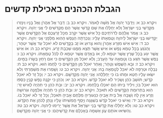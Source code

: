 # הגבלת הכהנים באכילת קדשים

> ויקרא כב א: וַיְדַבֵּר יְהוָה אֶל מֹשֶׁה לֵּאמֹר.
> ויקרא כב ב: דַּבֵּר אֶל אַהֲרֹן וְאֶל בָּנָיו וְיִנָּזְרוּ מִקָּדְשֵׁי בְנֵי יִשְׂרָאֵל וְלֹא יְחַלְּלוּ אֶת שֵׁם קָדְשִׁי אֲשֶׁר הֵם מַקְדִּשִׁים לִי אֲנִי יְהוָה.
> ויקרא כב ג: אֱמֹר אֲלֵהֶם לְדֹרֹתֵיכֶם כָּל אִישׁ אֲשֶׁר יִקְרַב מִכָּל זַרְעֲכֶם אֶל הַקֳּדָשִׁים אֲשֶׁר יַקְדִּישׁוּ בְנֵי יִשְׂרָאֵל לַיהוָה וְטֻמְאָתוֹ עָלָיו:  וְנִכְרְתָה הַנֶּפֶשׁ הַהִוא מִלְּפָנַי אֲנִי יְהוָה.
> ויקרא כב ד: אִישׁ אִישׁ מִזֶּרַע אַהֲרֹן וְהוּא צָרוּעַ אוֹ זָב בַּקֳּדָשִׁים לֹא יֹאכַל עַד אֲשֶׁר יִטְהָר; וְהַנֹּגֵעַ בְּכָל טְמֵא נֶפֶשׁ אוֹ אִישׁ אֲשֶׁר תֵּצֵא מִמֶּנּוּ שִׁכְבַת זָרַע.
> ויקרא כב ה: אוֹ אִישׁ אֲשֶׁר יִגַּע בְּכָל שֶׁרֶץ אֲשֶׁר יִטְמָא לוֹ; אוֹ בְאָדָם אֲשֶׁר יִטְמָא לוֹ לְכֹל טֻמְאָתוֹ.
> ויקרא כב ו: נֶפֶשׁ אֲשֶׁר תִּגַּע בּוֹ וְטָמְאָה עַד הָעָרֶב; וְלֹא יֹאכַל מִן הַקֳּדָשִׁים כִּי אִם רָחַץ בְּשָׂרוֹ בַּמָּיִם.
> ויקרא כב ז: וּבָא הַשֶּׁמֶשׁ וְטָהֵר; וְאַחַר יֹאכַל מִן הַקֳּדָשִׁים כִּי לַחְמוֹ הוּא.
> ויקרא כב ח: נְבֵלָה וּטְרֵפָה לֹא יֹאכַל לְטָמְאָה בָהּ:  אֲנִי יְהוָה.
> ויקרא כב ט: וְשָׁמְרוּ אֶת מִשְׁמַרְתִּי וְלֹא יִשְׂאוּ עָלָיו חֵטְא וּמֵתוּ בוֹ כִּי יְחַלְּלֻהוּ:  אֲנִי יְהוָה מְקַדְּשָׁם.
> ויקרא כב י: וְכָל זָר לֹא יֹאכַל קֹדֶשׁ; תּוֹשַׁב כֹּהֵן וְשָׂכִיר לֹא יֹאכַל קֹדֶשׁ.
> ויקרא כב יא: וְכֹהֵן כִּי יִקְנֶה נֶפֶשׁ קִנְיַן כַּסְפּוֹ הוּא יֹאכַל בּוֹ; וִילִיד בֵּיתוֹ הֵם יֹאכְלוּ בְלַחְמוֹ.
> ויקרא כב יב: וּבַת כֹּהֵן כִּי תִהְיֶה לְאִישׁ זָר:  הִוא בִּתְרוּמַת הַקֳּדָשִׁים לֹא תֹאכֵל.
> ויקרא כב יג: וּבַת כֹּהֵן כִּי תִהְיֶה אַלְמָנָה וּגְרוּשָׁה וְזֶרַע אֵין לָהּ וְשָׁבָה אֶל בֵּית אָבִיהָ כִּנְעוּרֶיהָ מִלֶּחֶם אָבִיהָ תֹּאכֵל; וְכָל זָר לֹא יֹאכַל בּוֹ.
> ויקרא כב יד: וְאִישׁ כִּי יֹאכַל קֹדֶשׁ בִּשְׁגָגָה וְיָסַף חֲמִשִׁיתוֹ עָלָיו וְנָתַן לַכֹּהֵן אֶת הַקֹּדֶשׁ.
> ויקרא כב טו: וְלֹא יְחַלְּלוּ אֶת קָדְשֵׁי בְּנֵי יִשְׂרָאֵל אֵת אֲשֶׁר יָרִימוּ לַיהוָה.
> ויקרא כב טז: וְהִשִּׂיאוּ אוֹתָם עֲוֹן אַשְׁמָה בְּאָכְלָם אֶת קָדְשֵׁיהֶם:  כִּי אֲנִי יְהוָה מְקַדְּשָׁם. 
 

